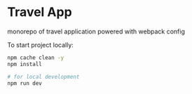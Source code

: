 # Travel App
monorepo of travel application powered with webpack config

To start project locally:
```sh
npm cache clean -y
npm install

# for local development
npm run dev
```